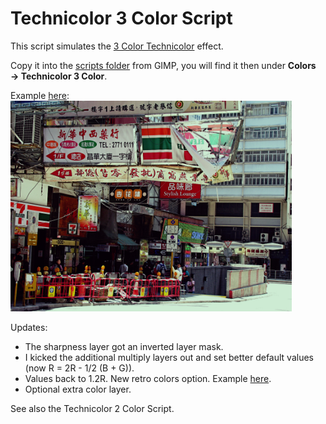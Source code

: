# Technicolor 3 Color Script

This script simulates the [3 Color Technicolor](http://en.wikipedia.org/wiki/Technicolor#Three-strip_Technicolor) effect.

Copy it into the [scripts folder](https://docs.gimp.org/2.10/en/install-script-fu.html) from GIMP, you will find it then under **Colors → Technicolor 3 Color**.

Example [here](https://www.flickr.com/photos/28653536@N07/2853315748/):  
<img src="technicolor-3.jpg" width="450">

Updates:
* The sharpness layer got an inverted layer mask.
* I kicked the additional multiply layers out and set better default values (now R = 2R - 1/2 (B + G)).
* Values back to 1.2R. New retro colors option. Example [here](https://www.flickr.com/photos/28653536@N07/3525392115/).
* Optional extra color layer.

See also the Technicolor 2 Color Script.
